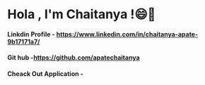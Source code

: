 # Hola , I'm Chaitanya !😄👋
#### Linkdin Profile - https://www.linkedin.com/in/chaitanya-apate-9b17171a7/
#### Git hub -https://github.com/apatechaitanya
#### Cheack Out Application - 
